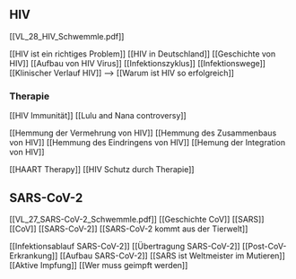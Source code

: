 ## HIV
[[VL_28_HIV_Schwemmle.pdf]]

[[HIV ist ein richtiges Problem]]
[[HIV in Deutschland]]
[[Geschichte von HIV]]
[[Aufbau von HIV Virus]]
[[Infektionszyklus]]
[[Infektionswege]] 
[[Klinischer Verlauf HIV]]
--> [[Warum ist HIV so erfolgreich]]

### Therapie
[[HIV Immunität]]
[[Lulu and Nana controversy]]

[[Hemmung der Vermehrung von HIV]]
[[Hemmung des Zusammenbaus von HIV]]
[[Hemmung des Eindringens von HIV]]
[[Hemung der Integration von HIV]]

[[HAART Therapy]]
[[HIV Schutz durch Therapie]]


## SARS-CoV-2

[[VL_27_SARS-CoV-2_Schwemmle.pdf]]
[[Geschichte CoV]]
[[SARS]]
[[CoV]]
[[SARS-CoV-2]]
[[SARS-CoV-2 kommt aus der Tierwelt]]


[[Infektionsablauf SARS-CoV-2]]
[[Übertragung SARS-CoV-2]]
[[Post-CoV-Erkrankung]]
[[Aufbau SARS-CoV-2]]
[[SARS ist Weltmeister im Mutieren]]
[[Aktive Impfung]]
[[Wer muss geimpft werden]]

